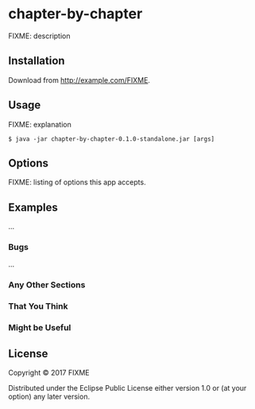 # chapter-by-chapter

FIXME: description

## Installation

Download from http://example.com/FIXME.

## Usage

FIXME: explanation

    $ java -jar chapter-by-chapter-0.1.0-standalone.jar [args]

## Options

FIXME: listing of options this app accepts.

## Examples

...

### Bugs

...

### Any Other Sections
### That You Think
### Might be Useful

## License

Copyright © 2017 FIXME

Distributed under the Eclipse Public License either version 1.0 or (at
your option) any later version.
